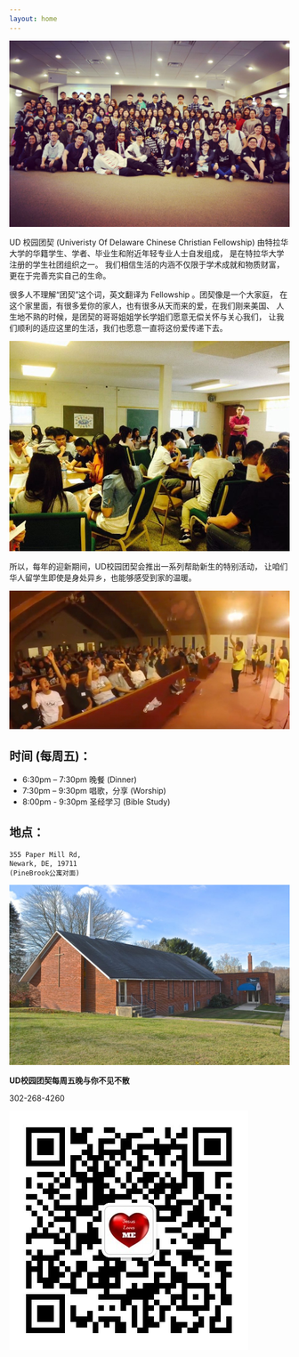 ```yaml
---
layout: home
---
```


![Header](/assets/img/header.jpg)

UD 校园团契 (Univeristy Of Delaware Chinese Christian Fellowship) 
由特拉华大学的华籍学生、学者、毕业生和附近年轻专业人士自发组成，
是在特拉华大学注册的学生社团组织之一。
我们相信生活的内涵不仅限于学术成就和物质财富，更在于完善充实自己的生命。

很多人不理解“团契”这个词，英文翻译为 Fellowship 。团契像是一个大家庭，
在这个家里面，有很多爱你的家人，也有很多从天而来的爱，在我们刚来美国、
人生地不熟的时候，是团契的哥哥姐姐学长学姐们愿意无偿关怀与关心我们，
让我们顺利的适应这里的生活，我们也愿意一直将这份爱传递下去。

![Fellowship 1](/assets/img/fellowship-1.jpg)

所以，每年的迎新期间，UD校园团契会推出一系列帮助新生的特别活动，
让咱们华人留学生即使是身处异乡，也能够感受到家的温暖。

![Fellowship 2](/assets/img/fellowship-2.jpg)

## 时间 (每周五)：

- 6:30pm – 7:30pm 晚餐 (Dinner)
- 7:30pm – 9:30pm 唱歌，分享 (Worship)
- 8:00pm - 9:30pm 圣经学习 (Bible Study)

## 地点：

```
355 Paper Mill Rd,
Newark, DE, 19711 
(PineBrook公寓对面)
```

![Church](/assets/img/church.jpg)


**UD校园团契每周五晚与你不见不散**

302-268-4260

![Wechat](assets/img/wechat.jpg)
